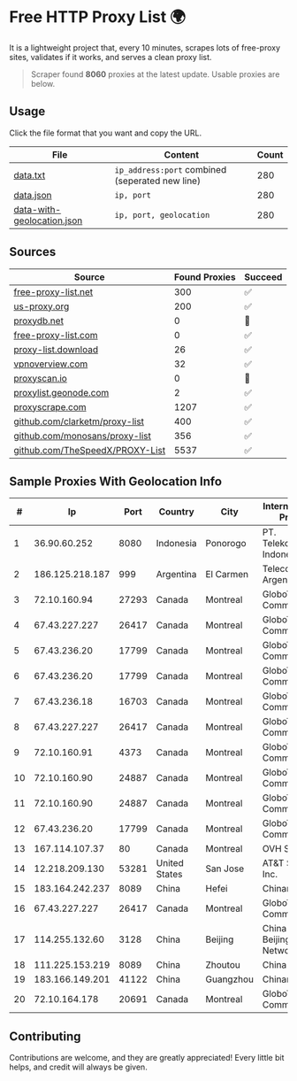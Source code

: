
# Free HTTP Proxy List 🌍

It is a lightweight project that, every 10 minutes, scrapes lots of free-proxy sites, validates if it works, and serves a clean proxy list.


> Scraper found **8060** proxies at the latest update. Usable proxies are below.

## Usage

Click the file format that you want and copy the URL.


|File|Content|Count|
|----|-------|-----|
|[data.txt](https://raw.githubusercontent.com/themiralay/Proxy-List-World/master/data.txt)|`ip_address:port` combined (seperated new line)|280|
|[data.json](https://raw.githubusercontent.com/themiralay/Proxy-List-World/master/data.json)|`ip, port`|280|
|[data-with-geolocation.json](https://raw.githubusercontent.com/themiralay/Proxy-List-World/master/data-with-geolocation.json)|`ip, port, geolocation`|280|

## Sources

|Source|Found Proxies|Succeed|
|------|-------------|-------|
|[free-proxy-list.net](https://free-proxy-list.net)|300|✅|
|[us-proxy.org](https://www.us-proxy.org)|200|✅|
|[proxydb.net](http://proxydb.net)|0|🚫|
|[free-proxy-list.com](https://free-proxy-list.com/?page=&port=&type%5B%5D=http&type%5B%5D=https&up_time=0&search=Search)|0|✅|
|[proxy-list.download](https://www.proxy-list.download/HTTP)|26|✅|
|[vpnoverview.com](https://vpnoverview.com/privacy/anonymous-browsing/free-proxy-servers)|32|✅|
|[proxyscan.io](https://www.proxyscan.io)|0|🚫|
|[proxylist.geonode.com](https://proxylist.geonode.com/api/proxy-list?limit=300&page=1&sort_by=lastChecked&sort_type=desc&protocols=http,https)|2|✅|
|[proxyscrape.com](https://api.proxyscrape.com/v2/?request=displayproxies&protocol=http&timeout=10000&country=all&ssl=all&anonymity=all)|1207|✅|
|[github.com/clarketm/proxy-list](https://raw.githubusercontent.com/clarketm/proxy-list/master/proxy-list-raw.txt)|400|✅|
|[github.com/monosans/proxy-list](https://raw.githubusercontent.com/monosans/proxy-list/main/proxies/http.txt)|356|✅|
|[github.com/TheSpeedX/PROXY-List](https://raw.githubusercontent.com/TheSpeedX/PROXY-List/master/http.txt)|5537|✅|


## Sample Proxies With Geolocation Info

|#|Ip|Port|Country|City|Internet Service Provider|
|-|--|----|-------|----|-------------------------|
|1|36.90.60.252|8080|Indonesia|Ponorogo|PT. Telekomunikasi Indonesia|
|2|186.125.218.187|999|Argentina|El Carmen|Telecom Argentina S.A.|
|3|72.10.160.94|27293|Canada|Montreal|GloboTech Communications|
|4|67.43.227.227|26417|Canada|Montreal|GloboTech Communications|
|5|67.43.236.20|17799|Canada|Montreal|GloboTech Communications|
|6|67.43.236.20|17799|Canada|Montreal|GloboTech Communications|
|7|67.43.236.18|16703|Canada|Montreal|GloboTech Communications|
|8|67.43.227.227|26417|Canada|Montreal|GloboTech Communications|
|9|72.10.160.91|4373|Canada|Montreal|GloboTech Communications|
|10|72.10.160.90|24887|Canada|Montreal|GloboTech Communications|
|11|72.10.160.90|24887|Canada|Montreal|GloboTech Communications|
|12|67.43.236.20|17799|Canada|Montreal|GloboTech Communications|
|13|167.114.107.37|80|Canada|Montreal|OVH SAS|
|14|12.218.209.130|53281|United States|San Jose|AT&T Services, Inc.|
|15|183.164.242.237|8089|China|Hefei|Chinanet|
|16|67.43.227.227|26417|Canada|Montreal|GloboTech Communications|
|17|114.255.132.60|3128|China|Beijing|China Unicom Beijing Province Network|
|18|111.225.153.219|8089|China|Zhoutou|China Telecom|
|19|183.166.149.201|41122|China|Guangzhou|Chinanet|
|20|72.10.164.178|20691|Canada|Montreal|GloboTech Communications|



## Contributing

Contributions are welcome, and they are greatly appreciated! Every
little bit helps, and credit will always be given.

